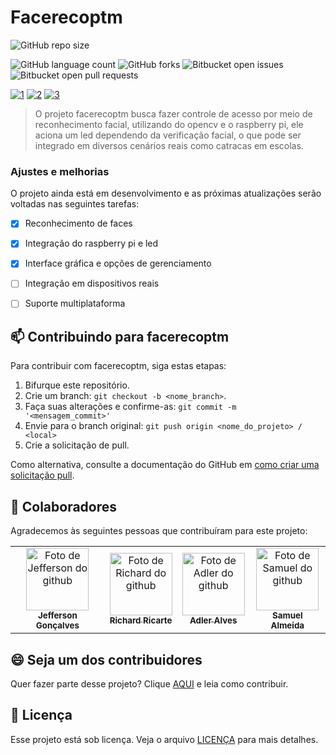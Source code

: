 # Facerecoptm

![GitHub repo size](https://img.shields.io/github/repo-size/iuricode/README-template?style=for-the-badge)

![GitHub language count](https://img.shields.io/github/languages/count/iuricode/README-template?style=for-the-badge)
![GitHub forks](https://img.shields.io/github/forks/iuricode/README-template?style=for-the-badge)
![Bitbucket open issues](https://img.shields.io/bitbucket/issues/iuricode/README-template?style=for-the-badge)
![Bitbucket open pull requests](https://img.shields.io/bitbucket/pr-raw/iuricode/README-template?style=for-the-badge)

<a href="https://ibb.co/cNd2T16"><img src="https://i.ibb.co/cNd2T16/1.png" alt="1" border="0"></a> <a href="https://ibb.co/Q9zHgXL"><img src="https://i.ibb.co/Q9zHgXL/2.png" alt="2" border="0"></a> <a href="https://ibb.co/dJRwDvS"><img src="https://i.ibb.co/dJRwDvS/3.png" alt="3" border="0"></a>

> O projeto facerecoptm busca fazer controle de acesso por meio de reconhecimento facial, utilizando do opencv e o raspberry pi, ele aciona um led dependendo da verificação facial, o que pode ser integrado em diversos cenários reais como catracas em escolas.
### Ajustes e melhorias

O projeto ainda está em desenvolvimento e as próximas atualizações serão voltadas nas seguintes tarefas:

- [x] Reconhecimento de faces
- [x] Integração do raspberry pi e led
- [x] Interface gráfica e opções de gerenciamento
- [ ] Integração em dispositivos reais
- [ ] Suporte multiplataforma



## 📫 Contribuindo para facerecoptm

Para contribuir com facerecoptm, siga estas etapas:

1. Bifurque este repositório.
2. Crie um branch: `git checkout -b <nome_branch>`.
3. Faça suas alterações e confirme-as: `git commit -m '<mensagem_commit>'`
4. Envie para o branch original: `git push origin <nome_do_projeto> / <local>`
5. Crie a solicitação de pull.

Como alternativa, consulte a documentação do GitHub em [como criar uma solicitação pull](https://help.github.com/en/github/collaborating-with-issues-and-pull-requests/creating-a-pull-request).

## 🤝 Colaboradores

Agradecemos às seguintes pessoas que contribuíram para este projeto:

<table>
  <tr>
    <td align="center">
      <a href="https://github.com/vonderheidon" title="Jefferson Gonçalves">
        <img src="https://avatars3.githubusercontent.com/u/116755050" width="100px;" alt="Foto de Jefferson do github"/><br>
        <sub>
          <b>Jefferson Gonçalves</b>
        </sub>
      </a>
    </td>
    <td align="center">
      <a href="https://github.com/richardsoapsoup" title="Richard Ricarte">
        <img src="https://avatars3.githubusercontent.com/u/133531075" width="100px;" alt="Foto de Richard do github"/><br>
        <sub>
          <b>Richard Ricarte</b>
        </sub>
      </a>
    </td>
    <td align="center">
      <a href="https://github.com/adlerk9" title="Adler Alves">
         <img src="https://avatars3.githubusercontent.com/u/129912900" width="100px;" alt="Foto de Adler do github"/><br>
        <sub>
          <b>Adler Alves</b>
        </sub>
      </a>
    </td>
    <td align="center">
      <a href="https://github.com/samuelftlz" title="Samuel almeida">
         <img src="https://avatars3.githubusercontent.com/u/134955854" width="100px;" alt="Foto de Samuel do github"/><br>
        <sub>
          <b>Samuel Almeida</b>
        </sub>
      </a>
    </td>
    
  </tr>
</table>

## 😄 Seja um dos contribuidores

Quer fazer parte desse projeto? Clique [AQUI](CONTRIBUTING.md) e leia como contribuir.

## 📝 Licença

Esse projeto está sob licença. Veja o arquivo [LICENÇA](LICENSE.md) para mais detalhes.
